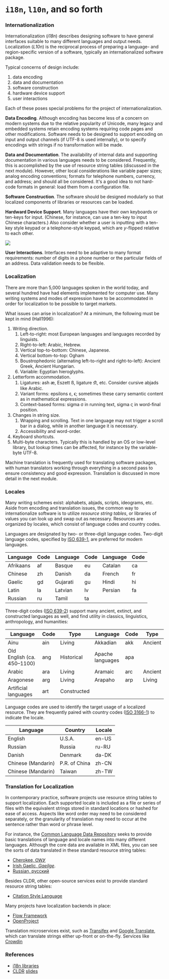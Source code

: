#   `i18n`, `l10n`, and so forth

### Internationalization

Internationalization (_i18n_) describes designing software to have general interfaces suitable to many different languages and output needs.  Localization (_L10n_) is the reciprocal process of preparing a language- and region-specific version of a software, typically an internationalized software package.

Typical concerns of design include:

1.  data encoding
2.  data and documentation
3.  software construction
4.  hardware device support
5.  user interactions

Each of these poses special problems for the project of internationalization.

**Data Encoding**.  Although encoding has become less of a concern on modern systems due to the relative popularity of Unicode, many legacy and embedded systems retain encoding systems requiring code pages and other modifications.  Software needs to be designed to support encoding on input and output channels (if UTF-8 is used internally), or to specify encodings with strings if no transformation will be made.

**Data and Documentation**.  The availability of internal data and supporting documentation in various languages needs to be considered.  Frequently, this is accomplished by the use of resource string tables (discussed in the next module).  However, other local considerations like variable paper sizes; analog encoding conventions; formats for telephone numbers, currency, and address; and  should all be considered.  It's a good idea to not hard-code formats in general:  load them from a configuration file.

**Software Construction**.  The software should be designed modularly so that localized components of libraries or resources can be loaded.

**Hardward Device Support**.  Many languages have their own keyboards or ten-keys for input.  (Chinese, for instance, can use a ten-key to input Chinese characters.)  Also consider whether a user is inputting with a ten-key style keypad or a telephone-style keypad, which are $y$-flipped relative to each other.

![](https://upload.wikimedia.org/wikipedia/commons/a/ac/Albanian_keyboard_layout.jpg)

**User Interactions**.  Interfaces need to be adaptive to many format requirements:  number of digits in a phone number or the particular fields of an address.  Data validation needs to be flexible.


### Localization

There are more than 5,000 languages spoken in the world today, and several hundred have had elements implemented for computer use.  Many writing systems and modes of expression have to be accommodated in order for localization to be possible to target markets.

What issues can arise in localization?  At a minimum, the following must be kept in mind (Hall1996):

1.  Writing direction.
    1.  Left-to-right:  most European languages and languages recorded by linguists.
    2.  Right-to-left:  Arabic, Hebrew.
    3.  Vertical top-to-bottom:  Chinese, Japanese.
    4.  Vertical bottom-to-top:  Ogham
    5.  Boustrophedonic (alternating left-to-right and right-to-left):  Ancient Greek, Ancient Hungarian.
    6.  Variable:  Egyptian hieroglyphs.
2.  Letterform accommodation.
    1.  Ligatures:  ash æ, Eszett ß, ligature ﬆ, etc.  Consider cursive abjads like Arabic.
    2.  Variant forms:   epsilons ε, ϵ; sometimes these carry semantic content as in mathematical expressions.
    3.  Context-based forms:  sigma σ in running text, sigma ς in word-final position.
3.  Changes in string size.
    1.  Wrapping and scrolling.  Text in one language may not trigger a scroll bar in a dialog, while in another language it is necessary.
    2.  Accessibility and word-order.
4.  Keyboard shortcuts.
5.  Multi-byte characters.  Typically this is handled by an OS or low-level library, but lookup times can be affected, for instance by the variable-byte UTF-8.

Machine translation is frequently used for translating software packages, with human translators working through everything in a second pass to ensure consistency and good expression.  Translation is discussed in more detail in the next module.


### Locales

Many writing schemes exist:  alphabets, abjads, scripts, ideograms, etc.  Aside from encoding and translation issues, the common way to internationalize software is to utilize _resource string tables_, or libraries of values you can look up and swap out as necessary.  Resources are organized by locales, which consist of language codes and country codes.

Languages are designated by two- or three-digit language codes.  Two-digit language codes, specified by [ISO 639-1](https://en.wikipedia.org/wiki/List_of_ISO_639-1_codes), are preferred for modern languages.

| Language | Code | Language | Code | Language | Code |
| -------- | ---- | -------- | ---- | -------- | ---- |
| Afrikaans | af | Basque | eu | Catalan | ca |
| Chinese | zh | Danish | da | French | fr |
| Gaelic | gd | Gujarati | gu | Hindi | hi |
| Latin | la | Latvian | lv | Persian | fa |
| Russian | ru | Tamil | ta | | |

Three-digit codes ([ISO 639-2](https://en.wikipedia.org/wiki/List_of_ISO_639-2_codes)) support many ancient, extinct, and constructed languages as well, and find utility in classics, linguistics, anthropology, and humanities:

| Language | Code | Type | Language | Code | Type |
| -------- | ---- | ---- | -------- | ---- | ---- |
| Ainu | ain | Living | Akkadian | akk | Ancient |
| Old English (ca. 450–1100) | ang | Historical | Apache languages | apa |  |
| Arabic | ara | Living | Aramaic | arc |  Ancient |
| Aragonese | arg | Living | Arapaho | arp | Living |
| Artificial languages | art | Constructed | | | |

Language codes are used to identify the target usage of a localized resource.  They are frequently paired with country codes ([ISO 3166-1](https://en.wikipedia.org/wiki/ISO_3166-1)) to indicate the locale.

| Language | Country | Locale |
| -------- | ------- | ------ |
| English  | U.S.A.  | en-US  |
| Russian  | Russia  | ru-RU  |
| Danish   | Denmark | da-DK  |
| Chinese (Mandarin) | P.R. of China | zh-CN |
| Chinese (Mandarin) | Taiwan | zh-TW |


### Translation for Localization

In contemporary practice, software projects use resource string tables to support localization.  Each supported locale is included as a file or series of files with the equivalent strings stored in standard locations or hashed for ease of access.  Aspects like word order may need to be considered separately, or the granularity of translation may need to occur at the sentence rather than word or phrase level.

For instance, the [Common Language Data Repository](http://cldr.unicode.org/) seeks to provide basic translations of language and locale names into many different languages.  Although the core data are available in XML files, you can see the sorts of data translated in these standard resource string tables:

-   [Cherokee, ᏣᎳᎩ](https://unicode.org/cldr/charts/34/summary/chr.html)
-   [Irish Gaelic, _Gaeilge_](https://unicode.org/cldr/charts/34/summary/ga.html).
-   [Russian, русский](https://unicode.org/cldr/charts/34/summary/ru.html)

Besides CLDR, other open-source services exist to provide standard resource string tables:

-   [Citation Style Language](https://citationstyles.org/)

Many projects have localization backends in place:

-   [Flow Framework](https://flowframework.readthedocs.io/en/stable/TheDefinitiveGuide/PartIII/Internationalization.html)
-   [OpenProject](https://github.com/opf/openproject-translations)

Translation microservices exist, such as [Transifex](https://www.transifex.com/) and [Google Translate](https://translate.google.com/), which can translate strings either up-front or on-the-fly.  Services like [Crowdin](https://crowdin.com/)


### References

-   [i18n libraries](http://www.unicode.org/resources/libraries.html)
-   [CLDR](http://cldr.unicode.org/) [slides](https://docs.google.com/presentation/d/1LDXP-LYQpaVJRWWX6EejgkRGFUaFwo83t8Ly-IPll8Y/edit#slide=id.g3da8a9004_2_100)
